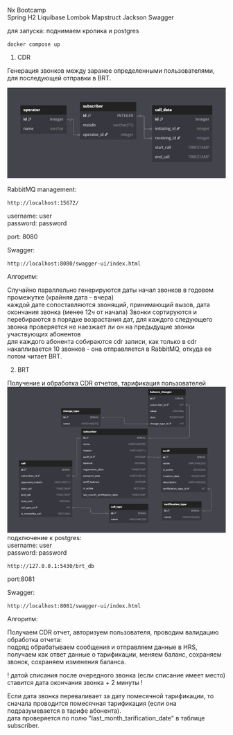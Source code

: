 Nx Bootcamp  
Spring H2 Liquibase Lombok Mapstruct Jackson Swagger

для запуска:
поднимаем кролика и postgres
```
docker compose up
```
1) CDR
  
Генерация звонков между заранее определенными пользователями, для последующей отправки в BRT.

![img.png](images/img_cdr_db.png)

RabbitMQ management:
```
http://localhost:15672/
```
username: user  
password: password

port: 8080  

Swagger:
```
http://localhost:8080/swagger-ui/index.html
```
  
Алгоритм:

Случайно параллельно генерируются даты начал звонков в годовом промежутке (крайняя дата - вчера)  
каждой дате сопоставляются звонящий, принимающий вызов, дата окончания звонка (менее 12ч от начала)
Звонки сортируются и перебираются в порядке возрастания дат, для каждого следующего звонка проверяется не наезжает ли он на предыдущие звонки участвующих абонентов  
для каждого абонента собираются cdr записи, как только в cdr накапливается 10 звонков - она отправляется в RabbitMQ, откуда ее потом читает BRT.

2) BRT

Получение и обработка CDR отчетов, тарификация пользователей  
![img.png](images/img_brt_db.png)
подключение к postgres:  
username: user  
password: password  
```
http://127.0.0.1:5430/brt_db
```
port:8081  

Swagger:  
```
http://localhost:8081/swagger-ui/index.html
```
  
Алгоритм:  
  
Получаем CDR отчет, авторизуем пользователя, проводим валидацию  
обработка отчета:  
подряд обрабатываем сообщения и отправляем данные в HRS, получаем как ответ данные о тарификации, меняем баланс, сохраняем звонок, сохраняем изменения баланса.
  
! датой списания после очередного звонка (если списание имеет место) ставится дата окончания звонка + 2 минуты !

Если дата звонка переваливает за дату помесячной тарификации, то сначала проводится помесячная тарификация (если она подразумевается в тарифе абонента).  
дата проверяется по полю "last_month_tarification_date" в таблице subscriber.

